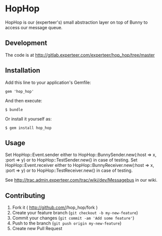 # HopHop

HopHop is our (experteer's) small abstraction layer on top of Bunny to access our message queue.

## Development

The code is at http://gitlab.experteer.com/experteer/hop_hop/tree/master

## Installation


Add this line to your application's Gemfile:

    gem 'hop_hop'

And then execute:

    $ bundle

Or install it yourself as:

    $ gem install hop_hop

## Usage

Set HopHop::Event.sender either to HopHop::BunnySender.new(:host => x, :port => y) or to HopHop::TestSender.new() in case of testing.
Set HopHop::Event.receiver either to HopHop::BunnyReceiver.new(:host => x, :port => y) or to HopHop::TestReceiver.new() in case of testing.


See http://trac.admin.experteer.com/trac/wiki/dev/Messagebus in our wiki.

## Contributing

1. Fork it ( http://github.com/<my-github-username>/hop_hop/fork )
2. Create your feature branch (`git checkout -b my-new-feature`)
3. Commit your changes (`git commit -am 'Add some feature'`)
4. Push to the branch (`git push origin my-new-feature`)
5. Create new Pull Request
